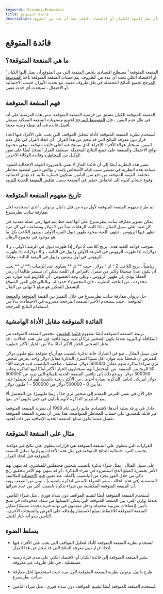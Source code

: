 ```yaml
---
keywords: Economy,Economics
title: فائدة المتوقع
description: المنفعة المتوقعة هي مصطلح اقتصادي يلخص المنفعة التي من المتوقع أن يصل إليها الكيان أو الاقتصاد الكلي تحت أي عدد من الظروف.
---
```


# فائدة المتوقع
## ما هي المنفعة المتوقعة؟

"المنفعة المتوقعة" مصطلح اقتصادي يلخص [المنفعة](/utility) التي من المتوقع أن يصل إليها الكيان أو الاقتصاد الكلي تحت أي عدد من الظروف. يتم حساب المنفعة المتوقعة بأخذ [المتوسط المرجح](/weightedaverage) لجميع النتائج المحتملة في ظل ظروف معينة. مع تحديد الأوزان حسب الاحتمالية أو الاحتمال ، سيحدث أي حدث معين.

## فهم المنفعة المتوقعة

المنفعة المتوقعة للكيان مشتق من فرضية المنفعة المتوقعة. تنص هذه الفرضية على أنه في ظل عدم اليقين ، فإن [المتوسط المرجح](/weightedaverage) لجميع مستويات المنفعة الممكنة سيمثل أفضل فائدة في أي نقطة زمنية معينة.

تُستخدم نظرية المنفعة المتوقعة كأداة لتحليل المواقف التي يجب على الأفراد فيها اتخاذ قرار دون معرفة النتائج التي قد تنجم عن هذا القرار ، أي اتخاذ القرار في ظل عدم اليقين. سيختار هؤلاء الأفراد الإجراء الذي سينتج عنه أعلى فائدة متوقعة ، وهي مجموع نواتج الاحتمال والمنفعة على جميع النتائج المحتملة. سيعتمد القرار المتخذ أيضًا على نفور الوكيل من [المخاطرة](/riskaverse) وفائدة الوكلاء الآخرين.

تشير هذه النظرية أيضًا إلى أن فائدة المال لا تعني بالضرورة القيمة الإجمالية للنقود. تساعد هذه النظرية في تفسير سبب قيام الأشخاص بإصدار بوالص تأمين لتغطية مخاطر مختلفة. القيمة المتوقعة من دفع ثمن التأمين ستكون خسارة مالية. قد تؤدي احتمالية وقوع خسائر كبيرة إلى انخفاض خطير في المنفعة بسبب [تناقص المنفعة الحدية للثروة](/lawofdiminishingutility).

## تاريخ مفهوم المنفعة المتوقعة

تم طرح مفهوم المنفعة المتوقعة لأول مرة من قبل دانيال برنولي ، الذي استخدمه لحل مفارقة سانت بطرسبرغ.

يمكن تصوير مفارقة سانت بطرسبرغ على أنها لعبة حظ يتم فيها رمي عملة معدنية في كل لعبة. على سبيل المثال ، إذا كانت الرهانات تبدأ من 2 دولار وتتضاعف في كل مرة تظهر فيها الرؤوس ، تنتهي اللعبة بمجرد ظهور ذيول المرة الأولى ، ويفوز اللاعب بكل ما هو موجود في مجموع الرهان.

بموجب قواعد اللعبة هذه ، يربح اللاعب 2 دولار إذا ظهرت ذيول في الرمية الأولى ، و 4 دولارات إذا ظهرت الرؤوس في القرعة الأولى وذيول في الثانية ، و 8 دولارات إذا ظهرت الرؤوس في أول رميتين وذيول في الرمية الثالثة ، وهكذا.

رياضياً ، يربح اللاعب 2 ^ ك ^ دولار ، حيث ** ك ** يساوي عدد الرميات (** ك ** يجب أن يكون عددًا صحيحًا وأكبر من صفر). بافتراض أن اللعبة يمكن أن تستمر طالما أن رمي العملة يؤدي إلى ظهور الرؤوس ، وعلى وجه الخصوص ، أن الكازينو لديه موارد غير محدودة ، من الناحية النظرية ، فإن المجموع لا حدود له. وبالتالي فإن الفوز المتوقع للتشغيل المتكرر هو مبلغ لا نهائي من المال.

حل برنولي مفارقة سانت بطرسبرغ من خلال التمييز بين القيمة [المتوقعة](/expected-value) [والمنفعة](/expected-value) المتوقعة ، حيث يستخدم الأخير المنفعة المرجحة مضروبة في الاحتمالات بدلاً من استخدام النتائج المرجحة.

## الفائدة المتوقعة مقابل الأداة الهامشية

ترتبط المنفعة المتوقعة أيضًا بمفهوم [فائدة](/marginalutility) [الهامش](/marginalutility). تنخفض المنفعة المتوقعة من المكافأة أو الثروة عندما يكون الشخص ثريًا أو لديه ثروة كافية. في مثل هذه الحالات ، قد يختار الشخص الخيار الأكثر أمانًا بدلاً من الخيار الأكثر خطورة.

على سبيل المثال ، ضع في اعتبارك حالة تذكرة يانصيب مع أرباح متوقعة تبلغ مليون دولار. لنفترض أن شخصًا لديه موارد أقل نسبيًا اشترى التذكرة مقابل دولار واحد. يعرض شخص ثري شراء التذكرة منهم مقابل 500000 دولار. منطقيا ، صاحب اليانصيب لديه فرصة 50-50 للربح من الصفقة. من المحتمل أنهم سيختارون الخيار الأكثر أمانًا لبيع التذكرة وجلب 500000 دولار. ويرجع ذلك إلى تناقص المنفعة الحدية للمبالغ التي تزيد عن 500000 دولار أمريكي لحامل التذكرة. بعبارة أخرى ، من الأكثر ربحية بالنسبة لهم أن يحصلوا على ما بين 0 - 500000 دولار من 500000 - 1 مليون دولار.

فكر الآن في نفس العرض المقدم إلى شخص ثري جدًا ، ربما مليونيرًا. من المحتمل ألا يبيع المليونير التذكرة لأنهم يأملون في جني مليون آخر منها.

جادل في ورقة بحثية أعدها الاقتصادي ماثيو رابين عام 1999 أن نظرية المنفعة المتوقعة غير قابلة للتصديق على حساب المخاطر المتواضعة. هذا يعني أن نظرية المنفعة المتوقعة تفشل عندما تكون مبالغ المنفعة الحدية الإضافية غير ذات أهمية.

## مثال على المنفعة المتوقعة

القرارات التي تنطوي على المنفعة المتوقعة هي قرارات تنطوي على نتائج غير مؤكدة. يحسب الفرد احتمالية النتائج المتوقعة في مثل هذه الأحداث ويوازنها مقابل المنفعة المتوقعة قبل اتخاذ القرار.

على سبيل المثال ، يمثل شراء تذكرة يانصيب نتيجتين محتملتين للمشتري. قد ينتهي بهم الأمر بخسارة المبلغ الذي استثمروه في شراء التذكرة ، أو قد ينتهي بهم الأمر بتحقيق ربح ذكي من خلال الفوز بجزء من اليانصيب بأكمله. عند تعيين [قيم](/p-value) [الاحتمالية](/p-value) للتكاليف المتضمنة (في هذه الحالة ، سعر الشراء الاسمي لتذكرة يانصيب) ، ليس من الصعب رؤية أن المنفعة المتوقعة المكتسبة من شراء تذكرة يانصيب أكبر من عدم شرائها.

تُستخدم المنفعة المتوقعة أيضًا لتقييم المواقف دون سداد فوري ، مثل شراء التأمين. عندما يوازن المرء بين المنفعة المتوقعة التي يمكن اكتسابها من سداد مدفوعات في منتج تأمين (إعفاءات ضريبية محتملة ودخل مضمون في نهاية فترة محددة مسبقًا) مقابل المنفعة المتوقعة للاحتفاظ بمبلغ الاستثمار وإنفاقه على الفرص والمنتجات الأخرى ، التأمين يبدو أنه خيار أفضل.

## يسلط الضوء

- تُستخدم نظرية المنفعة المتوقعة كأداة لتحليل المواقف التي يجب على الأفراد فيها اتخاذ قرار دون معرفة النتائج التي قد تنجم عن هذا القرار

- تشير المنفعة المتوقعة إلى فائدة الكيان أو الاقتصاد الكلي على مدى فترة زمنية مستقبلية ، في ظل ظروف غير معروفة.

- طرح دانييل برنولي نظرية المنفعة المتوقعة لأول مرة حيث استخدمها لحل مفارقة سانت بطرسبرغ.

- تُستخدم المنفعة المتوقعة أيضًا لتقييم المواقف دون سداد فوري ، مثل شراء التأمين.

